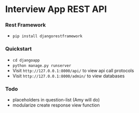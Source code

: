# Interview App REST API

### Rest Framework
* `pip install djangorestframework`

### Quickstart
* `cd djangoapp`
* `python manage.py runserver`
* Visit `http://127.0.0.1:8000/api/` to view api call protocols
* Visit `http://127.0.0.1:8000/admin/` to view databases


### Todo
* placeholders in question-list (Amy will do)
* modularize create response view function
